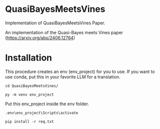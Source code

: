 # QuasiBayesMeetsVines
Implementation of QuasiBayesMeetsVines Paper.


An implementation of the Quasi-Bayes meets Vines paper (https://arxiv.org/abs/2406.12764)


# Installation
This procedure creates an env (env_project) for you to use. If you want to use conda, put this in your favorite LLM for a translation.

```
cd QuasiBayesMeetsVines/

py -m venv env_project
```
Put this env_project inside the env folder.
```
.env\env_project\Scripts\activate

pip install -r req.txt
```